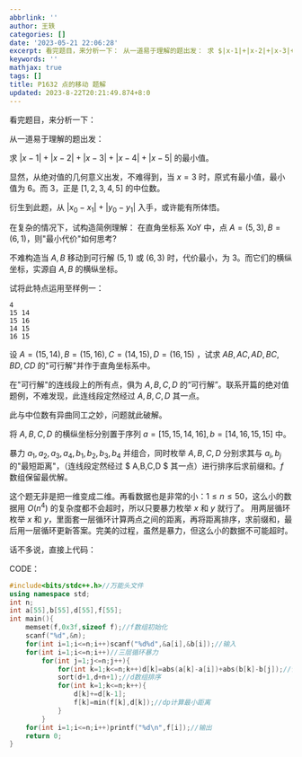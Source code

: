 ```yaml
---
abbrlink: ''
author: 王轶
categories: []
date: '2023-05-21 22:06:28'
excerpt: 看完题目，来分析一下： 从一道易于理解的题出发： 求 $|x-1|+|x-2|+|x-3|+|x-4|+|x-5|$ 的最小值。 显然，从绝对值的几何意义出发，不难得到，当 $x=3$ 时，原式有最小值，最小值为 $6$。而 $3$，正是 $[1,2,3,4,5]$ 的中位数。 衍生到此题，从 $|x_0-x_1|+|y_0-y_1|$ 入手，或许能有所体悟。 在复杂的情况下，试构造简例理解： 在...
keywords: ''
mathjax: true
tags: []
title: P1632 点的移动 题解
updated: 2023-8-22T20:21:49.874+8:0
---
```

看完题目，来分析一下：

从一道易于理解的题出发：

求 $|x-1|+|x-2|+|x-3|+|x-4|+|x-5|$ 的最小值。

显然，从绝对值的几何意义出发，不难得到，当 $x=3$ 时，原式有最小值，最小值为 $6$。而 $3$，正是 $[1,2,3,4,5]$ 的中位数。

衍生到此题，从 $|x_0-x_1|+|y_0-y_1|$ 入手，或许能有所体悟。

在复杂的情况下，试构造简例理解：
在直角坐标系 $\text{XoY}$ 中，点 $A=(5,3), B=(6,1)$，则"最小代价"如何思考?

不难构造当 $A,B$ 移动到可行解 $(5,1)$ 或 $(6,3)$ 时，代价最小，为 $3$。而它们的横纵坐标，实源自 $A,B$ 的横纵坐标。

试将此特点运用至样例一：

```
4
15 14
15 16
14 15
16 15
```

设 $A=(15,14),B=(15,16),C=(14,15),D=(16,15)$ ，试求 $AB,AC,AD,BC,BD,CD$ 的"可行解"并作于直角坐标系中。

在"可行解"的连线段上的所有点，俱为 $A,B,C,D$ 的“可行解”。联系开篇的绝对值题例，不难发现，此连线段定然经过 $A,B,C,D$ 其一点。

此与中位数有异曲同工之妙，问题就此破解。

将 $A,B,C,D$ 的横纵坐标分别置于序列 $a=[15,15,14,16] , b=[14,16,15,15]$ 中。

暴力 $a_1,a_2,a_3,a_4,b_1,b_2,b_3,b_4$ 并组合，同时枚举 $A,B,C,D$ 分别求其与 $a_i,b_j$ 的"最短距离"，（连线段定然经过 $ A,B,C,D $ 其一点）进行排序后求前缀和。$f$ 数组保留最优解。

这个题无非是把一维变成二维。再看数据也是非常的小：$1\leq n \leq50$，这么小的数据用 $O(n^4)$ 的复杂度都不会超时，所以只要暴力枚举 $x$ 和 $y$ 就行了。
用两层循环枚举 $x$ 和 $y$，里面套一层循环计算两点之间的距离，再将距离排序，求前缀和，最后用一层循环更新答案。完美的过程，虽然是暴力，但这么小的数据不可能超时。

话不多说，直接上代码：

CODE：

```cpp
#include<bits/stdc++.h>//万能头文件 
using namespace std;
int n;
int a[55],b[55],d[55],f[55];
int main(){
	memset(f,0x3f,sizeof f);//f数组初始化 
	scanf("%d",&n);
	for(int i=1;i<=n;i++)scanf("%d%d",&a[i],&b[i]);//输入 
	for(int i=1;i<=n;i++)//三层循环暴力 
		for(int j=1;j<=n;j++){
			for(int k=1;k<=n;k++)d[k]=abs(a[k]-a[i])+abs(b[k]-b[j]);//计算两点之间的距离 
			sort(d+1,d+n+1);//d数组排序 
			for(int k=1;k<=n;k++){
				d[k]+=d[k-1];
				f[k]=min(f[k],d[k]);//dp计算最小距离 
			}
		}
	for(int i=1;i<=n;i++)printf("%d\n",f[i]);//输出 
	return 0;
}
```
